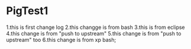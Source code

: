 PigTest1
========

1.this is  first change log
2.this changge is from bash
3.this is from eclipse
4.this change is from "push to upstream"
5.this change is from "push to upstream" too
6.this change is from xp bash;

